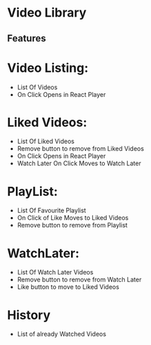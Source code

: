 # Video Library

## Features
# Video Listing:
- List Of Videos
- On Click Opens in React Player


# Liked Videos:
- List Of Liked Videos
- Remove button to remove from Liked Videos
- On Click Opens in React Player
- Watch Later On Click Moves to Watch Later

# PlayList:
- List Of Favourite Playlist
- On Click of Like Moves to Liked Videos
- Remove button to remove from Playlist

# WatchLater:
- List Of Watch Later Videos
- Remove button to remove from Watch Later
- Like button to move to Liked Videos

# History
- List of already Watched Videos
